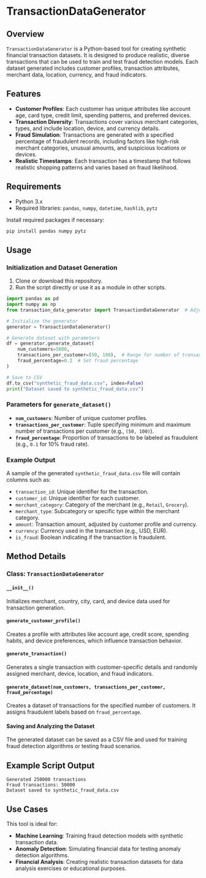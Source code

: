 # TransactionDataGenerator

## Overview
`TransactionDataGenerator` is a Python-based tool for creating synthetic financial transaction datasets. It is designed to produce realistic, diverse transactions that can be used to train and test fraud detection models. Each dataset generated includes customer profiles, transaction attributes, merchant data, location, currency, and fraud indicators.

## Features
- **Customer Profiles**: Each customer has unique attributes like account age, card type, credit limit, spending patterns, and preferred devices.
- **Transaction Diversity**: Transactions cover various merchant categories, types, and include location, device, and currency details.
- **Fraud Simulation**: Transactions are generated with a specified percentage of fraudulent records, including factors like high-risk merchant categories, unusual amounts, and suspicious locations or devices.
- **Realistic Timestamps**: Each transaction has a timestamp that follows realistic shopping patterns and varies based on fraud likelihood.

## Requirements
- Python 3.x
- Required libraries: `pandas`, `numpy`, `datetime`, `hashlib`, `pytz`

Install required packages if necessary:
```bash
pip install pandas numpy pytz
```

## Usage

### Initialization and Dataset Generation
1. Clone or download this repository.
2. Run the script directly or use it as a module in other scripts. 

```python
import pandas as pd
import numpy as np
from transaction_data_generator import TransactionDataGenerator  # Adjust if necessary

# Initialize the generator
generator = TransactionDataGenerator()

# Generate dataset with parameters
df = generator.generate_dataset(
    num_customers=5000,
    transactions_per_customer=(50, 100),  # Range for number of transactions per customer
    fraud_percentage=0.2  # Set fraud percentage
)

# Save to CSV
df.to_csv("synthetic_fraud_data.csv", index=False)
print("Dataset saved to synthetic_fraud_data.csv")
```

### Parameters for `generate_dataset()`
- **`num_customers`**: Number of unique customer profiles.
- **`transactions_per_customer`**: Tuple specifying minimum and maximum number of transactions per customer (e.g., `(50, 100)`).
- **`fraud_percentage`**: Proportion of transactions to be labeled as fraudulent (e.g., `0.1` for 10% fraud rate).

### Example Output
A sample of the generated `synthetic_fraud_data.csv` file will contain columns such as:
- `transaction_id`: Unique identifier for the transaction.
- `customer_id`: Unique identifier for each customer.
- `merchant_category`: Category of the merchant (e.g., `Retail`, `Grocery`).
- `merchant_type`: Subcategory or specific type within the merchant category.
- `amount`: Transaction amount, adjusted by customer profile and currency.
- `currency`: Currency used in the transaction (e.g., USD, EUR).
- `is_fraud`: Boolean indicating if the transaction is fraudulent.

## Method Details

### Class: `TransactionDataGenerator`

#### `__init__()`
Initializes merchant, country, city, card, and device data used for transaction generation.

#### `generate_customer_profile()`
Creates a profile with attributes like account age, credit score, spending habits, and device preferences, which influence transaction behavior.

#### `generate_transaction()`
Generates a single transaction with customer-specific details and randomly assigned merchant, device, location, and fraud indicators.

#### `generate_dataset(num_customers, transactions_per_customer, fraud_percentage)`
Creates a dataset of transactions for the specified number of customers. It assigns fraudulent labels based on `fraud_percentage`.

#### Saving and Analyzing the Dataset
The generated dataset can be saved as a CSV file and used for training fraud detection algorithms or testing fraud scenarios.

## Example Script Output
```plaintext
Generated 250000 transactions
Fraud transactions: 50000
Dataset saved to synthetic_fraud_data.csv
```

## Use Cases
This tool is ideal for:
- **Machine Learning**: Training fraud detection models with synthetic transaction data.
- **Anomaly Detection**: Simulating financial data for testing anomaly detection algorithms.
- **Financial Analysis**: Creating realistic transaction datasets for data analysis exercises or educational purposes.